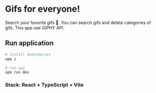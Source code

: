 # Gifs for everyone!

Search your favorite gifs 🦨.
You can search gifs and delete categories of gifs.
This app use GIPHY API.

## Run application

```bash
# install dependecies
npm i
```

```bash
# run app
npm run dev
```

### Stack: React + TypeScript + Vite
